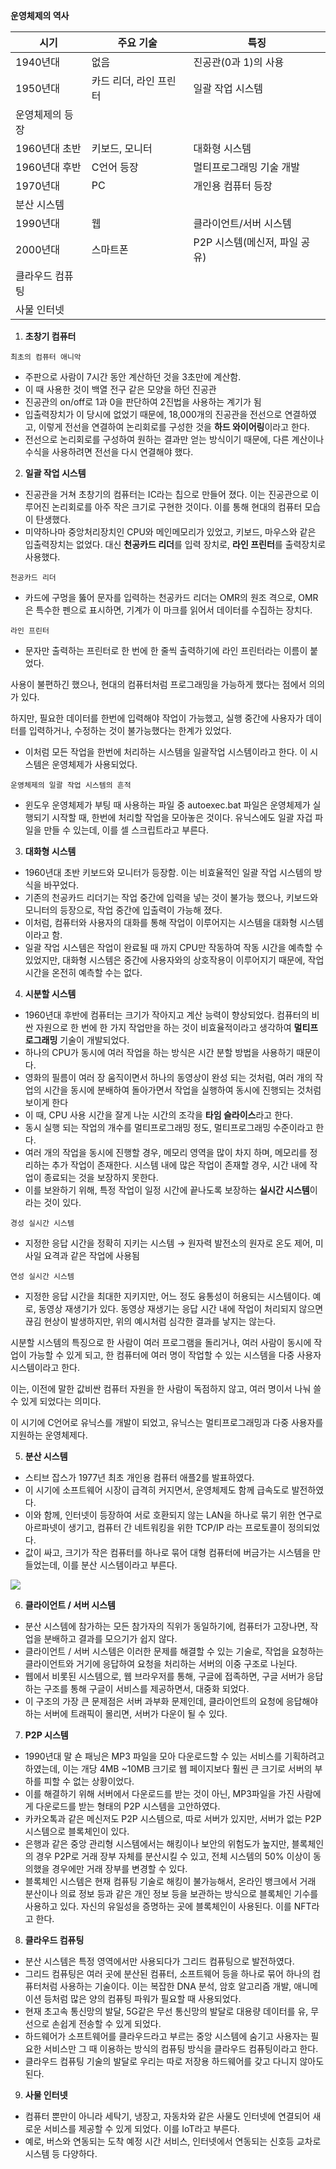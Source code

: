 **운영체제의 역사**

| 시기        | 주요 기술         | 특징                  |
| --------- | ------------- | ------------------- |
| 1940년대    | 없음            | 진공관(0과 1)의 사용       |
| 1950년대    | 카드 리더, 라인 프린터 | 일괄 작업 시스템           |
| 운영체제의 등장  |               |                     |
| 1960년대 초반 | 키보드, 모니터      | 대화형 시스템             |
| 1960년대 후반 | C언어 등장        | 멀티프로그래밍 기술 개발       |
| 1970년대    | PC            | 개인용 컴퓨터 등장          |
| 분산 시스템    |               |                     |
| 1990년대    | 웹             | 클라이언트/서버 시스템        |
| 2000년대    | 스마트폰          | P2P 시스템(메신저, 파일 공유) |
| 클라우드 컴퓨팅  |               |                     |
| 사물 인터넷    |               |                     |

1. **초창기 컴퓨터**

`최초의 컴퓨터 애니악`

- 주판으로 사람이 7시간 동안 계산하던 것을 3초만에 계산함.
- 이 때 사용한 것이 백열 전구 같은 모양을 하던 진공관
- 진공관의 on/off로 1과 0을 판단하여 2진법을 사용하는 계기가 됨
- 입출력장치가 이 당시에 없었기 때문에, 18,000개의 진공관을 전선으로 연결하였고, 이렇게 전선을 연결하여 논리회로를 구성한 것을 **하드 와이어링**이라고 한다.
- 전선으로 논리회로를 구성하여 원하는 결과만 얻는 방식이기 때문에, 다른 계산이나 수식을 사용하려면 전선을 다시 연결해야 했다.
2. **일괄 작업 시스템**
- 진공관을 거쳐 초창기의 컴퓨터는 IC라는 칩으로 만들어 졌다. 이는 진공관으로 이루어진 논리회로를 아주 작은 크기로 구현한 것이다. 이를 통해 현대의 컴퓨터 모습이 탄생했다.
- 미약하나마 중앙처리장치인 CPU와 메인메모리가 있었고, 키보드, 마우스와 같은 입출력장치는 없었다. 대신 **천공카드 리더**를 입력 장치로, **라인 프린터**를 출력장치로 사용했다.

`천공카드 리더`

- 카드에 구멍을 뚫어 문자를 입력하는 천공카드 리더는 OMR의 원조 격으로, OMR은 특수한 펜으로 표시하면, 기계가 이 마크를 읽어서 데이터를 수집하는 장치다.

`라인 프린터`

- 문자만 출력하는 프린터로 한 번에 한 줄씩 출력하기에 라인 프린터라는 이름이 붙었다.

사용이 불편하긴 했으나, 현대의 컴퓨터처럼 프로그래밍을 가능하게 했다는 점에서 의의가 있다.

하지만, 필요한 데이터를 한번에 입력해야 작업이 가능했고, 실행 중간에 사용자가 데이터를 입력하거나, 수정하는 것이 불가능했다는 한계가 있었다.

- 이처럼 모든 작업을 한번에 처리하는 시스템을 일괄작업 시스템이라고 한다. 이 시스템은 운영체제가 사용되었다.

`운영체제의 일괄 작업 시스템의 흔적`

- 윈도우 운영체제가 부팅 때 사용하는 파일 중 autoexec.bat 파일은 운영체제가 실행되기 시작할 때, 한번에 처리할 작업을 모아놓은 것이다. 유닉스에도 일괄 자겁 파일을 만들 수 있는데, 이를 셀 스크립트라고 부른다.
3. **대화형 시스템**
- 1960년대 초반 키보드와 모니터가 등장함. 이는 비효율적인 일괄 작업 시스템의 방식을 바꾸었다.
- 기존의 천공카드 리더기는 작업 중간에 입력을 넣는 것이 불가능 했으나, 키보드와 모니터의 등장으로, 작업 중간에 입출력이 가능해 졌다.
- 이처럼, 컴퓨터와 사용자의 대화를 통해 작업이 이루어지는 시스템을 대화형 시스템이라고 함.
- 일괄 작업 시스템은 작업이 완료될 때 까지 CPU만 작동하여 작동 시간을 예측할 수 있었지만, 대화형 시스템은 중간에 사용자와의 상호작용이 이루어지기 때문에, 작업 시간을 온전히 예측할 수는 없다.
4. **시분할 시스템**
- 1960년대 후반에 컴퓨터는 크기가 작아지고 계산 능력이 향상되었다. 컴퓨터의 비싼 자원으로 한 번에 한 가지 작업만을 하는 것이 비효율적이라고 생각하여 **멀티프로그래밍** 기술이 개발되었다.
- 하나의 CPU가 동시에 여러 작업을 하는 방식은 시간 분할 방법을 사용하기 때문이다.
- 영화의 필름이 여러 장 움직이면서 하나의 동영상이 완성 되는 것처럼, 여러 개의 작업의 시간을 동시에 분배하여 돌아가면서 작업을 실행하여 동시에 진행되는 것처럼 보이게 한다
- 이 때, CPU 사용 시간을 잘게 나눈 시간의 조각을 **타임 슬라이스**라고 한다.
- 동시 실행 되는 작업의 개수를 멀티프로그래밍 정도, 멀티프로그래밍 수준이라고 한다.
- 여러 개의 작업을 동시에 진행할 경우, 메모리 영역을 많이 차지 하며, 메모리를 정리하는 추가 작업이 존재한다. 시스템 내에 많은 작업이 존재할 경우, 시간 내에 작업이 종료되는 것을 보장하지 못한다.
- 이를 보완하기 위해, 특정 작업이 일정 시간에 끝나도록 보장하는 **실시간 시스템**이라는 것이 있다.

`경성 실시간 시스템`

- 지정한 응답 시간을 정확히 지키는 시스템 → 원자력 발전소의 원자로 온도 제어, 미사일 요격과 같은 작업에 사용됨

`연성 실시간 시스템`

- 지정한 응답 시간을 최대한 지키지만, 어느 정도 융통성이 허용되는 시스템이다. 예로, 동영상 재생기가 있다. 동영상 재생기는 응답 시간 내에 작업이 처리되지 않으면 끊김 현상이 발생하지만, 위의 예시처럼 심각한 결과를 낳지는 않는다.

시분할 시스템의 특징으로 한 사람이 여러 프로그램을 돌리거나, 여러 사람이 동시에 작업이 가능할 수 있게 되고, 한 컴퓨터에 여러 명이 작업할 수 있는 시스템을 다중 사용자 시스템이라고 한다.

이는, 이전에 말한 값비싼 컴퓨터 자원을 한 사람이 독점하지 않고, 여러 명이서 나눠 쓸 수 있게 되었다는 의미다.

이 시기에 C언어로 유닉스를 개발이 되었고, 유닉스는 멀티프로그래밍과 다중 사용자를 지원하는 운영체제다.

5. **분산 시스템**
- 스티브 잡스가 1977년 최초 개인용 컴퓨터 애플2를 발표하였다.
- 이 시기에 소프트웨어 시장이 급격히 커지면서, 운영체제도 함께 급속도로 발전하였다.
- 이와 함께, 인터넷이 등장하여 서로 호환되지 않는 LAN을 하나로 묶기 위한 연구로 아르파넷이 생기고, 컴퓨터 간 네트워킹을 위한 TCP/IP 라는 프로토콜이 정의되었다.
- 값이 싸고, 크기가 작은 컴퓨터를 하나로 묶어 대형 컴퓨터에 버금가는 시스템을 만들었는데, 이를 분산 시스템이라고 부른다.

![](C:\Users\ganjisriver\Desktop\git_file\Computer-Science\쉽게%20배우는%20운영체제\1장%20운영체제의%20개요\assets\1-2-1%20분산%20시스템.png)

6. **클라이언트 / 서버 시스템**
- 분산 시스템에 참가하는 모든 참가자의 직위가 동일하기에, 컴퓨터가 고장나면, 작업을 분배하고 결과를 모으기가 쉽지 않다.
- 클라이언트 / 서버 시스템은 이러한 문제를 해결할 수 있는 기술로, 작업을 요청하는 클라이언트와 거기에 응답하여 요청을 처리하는 서버의 이중 구조로 나뉜다.
- 웹에서 비롯된 시스템으로, 웹 브라우저를 통해, 구글에 접족하면, 구글 서버가 응답하는 구조를 통해 구글이 서비스를 제공하면서, 대중화 되었다.
- 이 구조의 가장 큰 문제점은 서버 과부화 문제인데, 클라이언트의 요청에 응답해야 하는 서버에 트래픽이 몰리면, 서버가 다운이 될 수 있다.
7. **P2P 시스템**
- 1990년대 말 숀 패닝은 MP3 파일을 모아 다운로드할 수 있는 서비스를 기획하려고 하였는데, 이는 개당 4MB ~10MB 크기로 웹 페이지보다 훨씬 큰 크기로 서버의 부하를 피할 수 없는 상황이었다.
- 이를 해결하기 위해 서버에서 다운로드를 받는 것이 아닌, MP3파일을 가진 사람에게 다운로드를 받는 형태의 P2P 시스템을 고안하였다.
- 카카오톡과 같은 메신저도 P2P 시스템으로, 따로 서버가 있지만, 서버가 없는 P2P 시스템으로 블록체인이 있다.
- 은행과 같은 중앙 관리형 시스템에서는 해킹이나 보안의 위험도가 높지만, 블록체인의 경우 P2P로 거래 장부 자체를 분산시킬 수 있고, 전체 시스템의 50% 이상이 동의했을 경우에만 거래 장부를 변경할 수 있다.
- 블록체인 시스템은 현재 컴퓨팅 기술로 해킹이 불가능해서, 온라인 뱅크에서 거래 분산이나 의료 정보 등과 같은 개인 정보 등을 보관하는 방식으로 블록체인 기수를 사용하고 있다. 자신의 유일성을 증명하는 곳에 블록체인이 사용된다. 이를 NFT라고 한다.
8. **클라우드 컴퓨팅**
- 분산 시스템은 특정 영역에서만 사용되다가 그리드 컴퓨팅으로 발전하였다.
- 그리드 컴퓨팅은 여러 곳에 분산된 컴퓨터, 소프트웨어 등을 하나로 묶어 하나의 컴퓨터처럼 사용하는 기술이다. 이는 복잡한 DNA 분석, 암호 알고리즘 개발, 애니메이션 등처럼 많은 양의 컴퓨팅 파워가 필요할 때 사용되었다.
- 현재 초고속 통신망의 발달, 5G같은 무선 통신망의 발달로 대용량 데이터를 유, 무선으로 손쉽게 전송할 수 있게 되었다.
- 하드웨어가 소프트웨어를 클라우드라고 부르는 중앙 시스템에 숨기고 사용자는 필요한 서비스만 그 때 이용하는 방식의 컴퓨팅 방식을 클라우드 컴퓨팅이라고 한다.
- 클라우드 컴퓨팅 기술의 발달로 우리는 따로 저장용 하드웨어를 갖고 다니지 않아도 된다.
9. **사물 인터넷**
- 컴퓨터 뿐만이 아니라 세탁기, 냉장고, 자동차와 같은 사물도 인터넷에 연결되어 새로운 서비스를 제공할 수 있게 되었다. 이를 IoT라고 부른다.
- 예로, 버스와 연동되는 도착 예정 시간 서비스, 인터넷에서 연동되는 신호등 교차로 시스템 등 다양하다.
